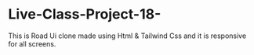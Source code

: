 # Live-Class-Project-18-
This is Road Ui clone made using Html &amp; Tailwind Css and it is responsive for all screens.
